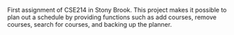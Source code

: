First assignment of CSE214 in Stony Brook.
This project makes it possible to plan out a schedule by providing functions such as add courses, remove courses, search for courses, and backing up the planner.
